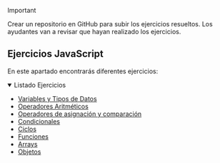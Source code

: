 > [!IMPORTANT]
> Crear un repositorio en GitHub para subir los ejercicios resueltos. Los ayudantes van a revisar que hayan realizado los ejercicios.

## Ejercicios JavaScript

En este apartado encontrarás diferentes ejercicios:

<details open>
<summary>Listado Ejercicios</summary>

- [Variables y Tipos de Datos](./ejercicioVariables.md)
- [Operadores Aritméticos](./ejercicioOperadores.md)
- [Operadores de asignación y comparación](./ejercicioComparacion.md)
- [Condicionales](./ejercicioCondicionales.md)
- [Ciclos](./ejercicioCiclos.md)
- [Funciones](./ejercicioFunciones.md)
- [Arrays](./ejercicioArrays.md)
- [Objetos](./ejercicioObjetos.md)

</details>
